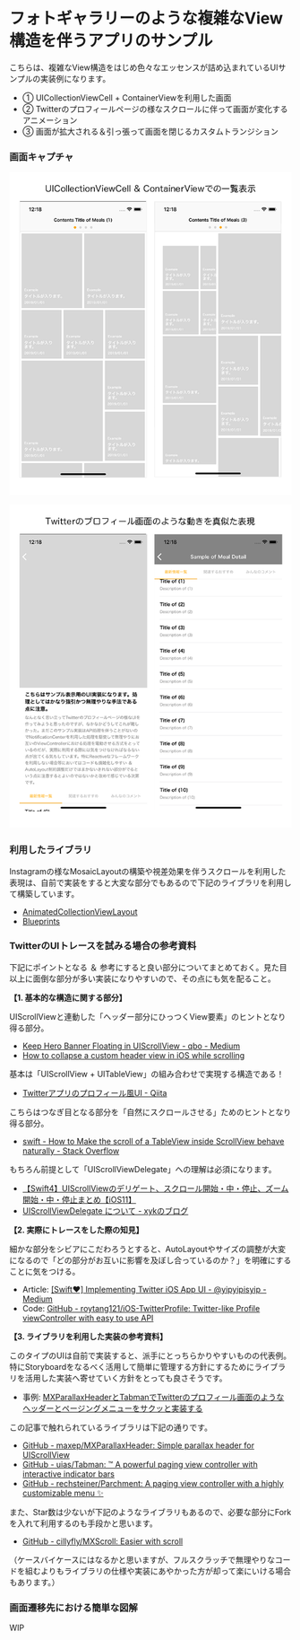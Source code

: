 # フォトギャラリーのような複雑なView構造を伴うアプリのサンプル

こちらは、複雑なView構造をはじめ色々なエッセンスが詰め込まれているUIサンプルの実装例になります。

+ ①  UICollectionViewCell + ContainerViewを利用した画面
+ ②  Twitterのプロフィールページの様なスクロールに伴って画面が変化するアニメーション
+ ③  画面が拡大される＆引っ張って画面を閉じるカスタムトランジション

### 画面キャプチャ

![キャプチャ1](https://github.com/fumiyasac/ContainerViewInUICollectionView/blob/master/images/list_screen.png)

![キャプチャ2](https://github.com/fumiyasac/ContainerViewInUICollectionView/blob/master/images/detail_screen.png)

### 利用したライブラリ

Instagramの様なMosaicLayoutの構築や視差効果を伴うスクロールを利用した表現は、自前で実装をすると大変な部分でもあるので下記のライブラリを利用して構築しています。

+ [AnimatedCollectionViewLayout](https://github.com/KelvinJin/AnimatedCollectionViewLayout)
+ [Blueprints](https://github.com/zenangst/Blueprints)

### TwitterのUIトレースを試みる場合の参考資料

下記にポイントとなる ＆ 参考にすると良い部分についてまとめておく。見た目以上に面倒な部分が多い実装になりやすいので、その点にも気を配ること。

__【1. 基本的な構造に関する部分】__

UIScrollViewと連動した「ヘッダー部分にひっつくView要素」のヒントとなり得る部分。

+ [Keep Hero Banner Floating in UIScrollView - qbo - Medium](https://medium.com/@qbo/keep-hero-banner-floating-in-uiscrollview-ca32be46127)
+ [How to collapse a custom header view in iOS while scrolling](https://blog.usejournal.com/how-to-collapse-a-custom-header-view-in-ios-while-scrolling-5e0949c64ecd)

基本は「UIScrollView + UITableView」の組み合わせで実現する構造である！

+ [Twitterアプリのプロフィール風UI - Qiita](https://qiita.com/netetahito/items/11c97092f75b91af9804)

こちらはつなぎ目となる部分を「自然にスクロールさせる」ためのヒントとなり得る部分。

+ [swift - How to Make the scroll of a TableView inside ScrollView behave naturally - Stack Overflow](https://stackoverflow.com/questions/33292427/how-to-make-the-scroll-of-a-tableview-inside-scrollview-behave-naturally)

もちろん前提として「UIScrollViewDelegate」への理解は必須になります。

+ [【Swift4】UIScrollViewのデリゲート、スクロール開始・中・停止、ズーム開始・中・停止まとめ【iOS11】](https://program-life.com/724)
+ [UIScrollViewDelegate について - xykのブログ](http://xyk.hatenablog.com/entry/2017/03/09/134136)

__【2. 実際にトレースをした際の知見】__

細かな部分をシビアにこだわろうとすると、AutoLayoutやサイズの調整が大変になるので「どの部分がお互いに影響を及ぼし合っているのか？」を明確にすることに気をつける。

+ Article:
  [[Swift❤️] Implementing Twitter iOS App UI - @yipyipisyip - Medium](https://medium.com/@yipyipisyip/swift-%EF%B8%8F-implementing-twitter-ios-app-ui-74c8a8cd0ff3)
+ Code: 
  [GitHub - roytang121/iOS-TwitterProfile: Twitter-like Profile viewController with easy to use API](https://github.com/roytang121/iOS-TwitterProfile)

__【3. ライブラリを利用した実装の参考資料】__

このタイプのUIは自前で実装すると、派手にとっちらかりやすいものの代表例。特にStoryboardをなるべく活用して簡単に管理する方針にするためにライブラリを活用した実装へ寄せていく方針をとっても良さそうです。

+ 事例: 
  [MXParallaxHeaderとTabmanでTwitterのプロフィール画面のようなヘッダーとページングメニューをサクッと実装する](https://tech.recruit-mp.co.jp/mobile/post-18199/)

この記事で触れられているライブラリは下記の通りです。

+ [GitHub - maxep/MXParallaxHeader: Simple parallax header for UIScrollView](https://github.com/maxep/MXParallaxHeader)
+ [GitHub - uias/Tabman: ™️ A powerful paging view controller with interactive indicator bars](https://github.com/uias/Tabman)
+ [GitHub - rechsteiner/Parchment: A paging view controller with a highly customizable menu ✨](https://github.com/rechsteiner/Parchment/)

また、Star数は少ないが下記のようなライブラリもあるので、必要な部分にForkを入れて利用するのも手段かと思います。

+ [GitHub - cillyfly/MXScroll: Easier with scroll](https://github.com/cillyfly/MXScroll)

（ケースバイケースにはなるかと思いますが、フルスクラッチで無理やりなコードを組むよりもライブラリの仕様や実装にあやかった方が却って楽にいける場合もあります。）

### 画面遷移先における簡単な図解

WIP
